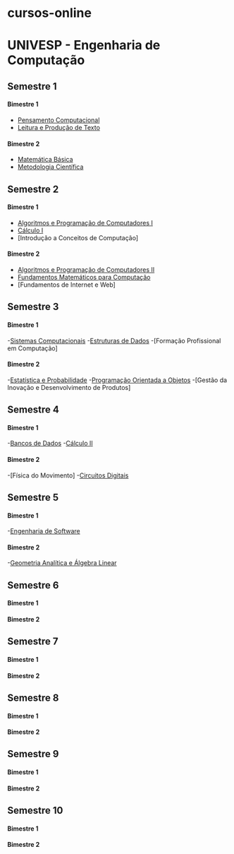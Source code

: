 # cursos-online

# UNIVESP - Engenharia de Computação

## Semestre 1

#### Bimestre 1
- [Pensamento Computacional](https://www.youtube.com/playlist?list=PLxI8Can9yAHdhRx3TIqX_B3C20ETZEV_V)
- [Leitura e Produção de Texto](https://www.youtube.com/playlist?list=PLxI8Can9yAHemh_YJh9GtkIUljZbI7Tvw)

#### Bimestre 2
- [Matemática Básica](https://www.youtube.com/playlist?list=PLxI8Can9yAHfkC-n82rUOWb-A6LYi7U4a)
- [Metodologia Científica](https://www.youtube.com/playlist?list=PLxI8Can9yAHcZW4W6dht9temszDfmDsif)


## Semestre 2

#### Bimestre 1
- [Algoritmos e Programação de Computadores I](https://www.youtube.com/playlist?list=PLxI8Can9yAHcUdIGv9aaZqkt-z0fepFa8)
- [Cálculo I](https://www.youtube.com/playlist?list=PL2D9B691A704C6F7B)
- [Introdução a Conceitos de Computação]

#### Bimestre 2
- [Algoritmos e Programação de Computadores II](https://www.youtube.com/playlist?list=PLxI8Can9yAHfzI1njXYuMrtKcN5aLlCzw)
- [Fundamentos Matemáticos para Computação](https://www.youtube.com/playlist?list=PLxI8Can9yAHfMN2osQotoGDpPhW2XAWqZ)
- [Fundamentos de Internet e Web]

## Semestre 3

#### Bimestre 1
-[Sistemas Computacionais](https://www.youtube.com/playlist?list=PLxI8Can9yAHc4vnZM_lZmsPy8CaB215cz)
-[Estruturas de Dados](https://www.youtube.com/playlist?list=PLxI8Can9yAHf8k8LrUePyj0y3lLpigGcl)
-[Formação Profissional em Computação]

#### Bimestre 2
-[Estatística e Probabilidade](https://www.youtube.com/playlist?list=PLxI8Can9yAHdJq561NyRN9wZpTqVJn0Z0)
-[Programação Orientada a Objetos](https://www.youtube.com/watch?v=tHXO_j4RfGw&list=PLxI8Can9yAHewZWSrlhpId71bk5N_W7W1)
-[Gestão da Inovação e Desenvolvimento de Produtos]

## Semestre 4

#### Bimestre 1
-[Bancos de Dados](https://www.youtube.com/playlist?list=PLxI8Can9yAHeHQr2McJ01e-ANyh3K0Lfq)
-[Cálculo II](https://www.youtube.com/playlist?list=PLxI8Can9yAHeZfF4HwiVmv4D6n3acKLER)

#### Bimestre 2
-[Física do Movimento]
-[Circuitos Digitais](https://www.youtube.com/watch?v=Fe6jf0DE9vs&list=PLxI8Can9yAHeOu5qbUa-Pc4hf2VB1Rw1_)

## Semestre 5

#### Bimestre 1
-[Engenharia de Software](https://www.youtube.com/playlist?list=PLxI8Can9yAHfeoA_yMm9iKJVxQprljmL9)

#### Bimestre 2
-[Geometria Analítica e Álgebra Linear](https://www.youtube.com/playlist?list=PLxI8Can9yAHdDIbEMgrt1n-FdoQfLu2-t)

## Semestre 6

#### Bimestre 1

#### Bimestre 2

## Semestre 7

#### Bimestre 1

#### Bimestre 2

## Semestre 8

#### Bimestre 1

#### Bimestre 2

## Semestre 9

#### Bimestre 1

#### Bimestre 2

## Semestre 10

#### Bimestre 1

#### Bimestre 2
